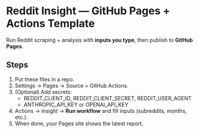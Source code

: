 # Reddit Insight — GitHub Pages + Actions Template

Run Reddit scraping + analysis with **inputs you type**, then publish to **GitHub Pages**.

## Steps
1) Put these files in a repo.
2) Settings → Pages → Source = GitHub Actions.
3) (Optional) Add secrets:
   - REDDIT_CLIENT_ID, REDDIT_CLIENT_SECRET, REDDIT_USER_AGENT
   - ANTHROPIC_API_KEY or OPENAI_API_KEY
4) Actions → insight → **Run workflow** and fill inputs (subreddits, months, etc.).
5) When done, your Pages site shows the latest report.
